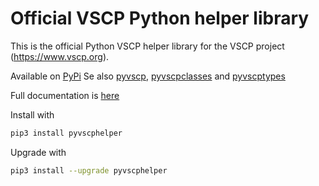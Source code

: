 # Official VSCP Python helper library

This is the official Python VSCP helper library for the VSCP project (https://www.vscp.org).

Available on [PyPi](https://pypi.org/project/pyvscphelper/) Se also [pyvscp](https://pypi.org/project/pyvscp/), [pyvscpclasses](https://pypi.org/project/pyvscpclasses/) and [pyvscptypes](https://pypi.org/project/pyvscptypes/)

Full documentation is [here](https://grodansparadis.github.io/pyvscphelper/#/)

Install with

```bash
pip3 install pyvscphelper
```

Upgrade with

```bash
pip3 install --upgrade pyvscphelper
```

